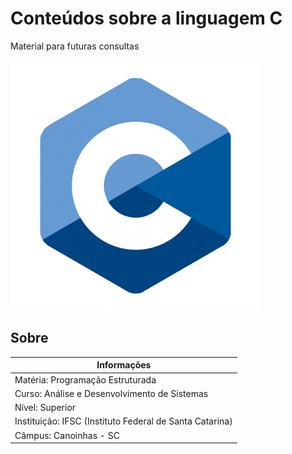 
# Conteúdos sobre a linguagem C

Material para futuras consultas

![](/imagem/C.png)

## Sobre

| Informações                                             |
|---------------------------------------------------------|
| Matéria: Programação Estruturada                        |
| Curso: Análise e Desenvolvimento de Sistemas            | 
| Nível: Superior                                         |
| Instituição: IFSC (Instituto Federal de Santa Catarina) |
| Câmpus: Canoinhas - SC                                  |
